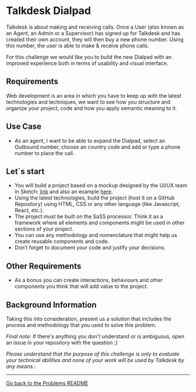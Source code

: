 # Talkdesk Dialpad

Talkdesk is about making and receiving calls. Once a User (also known as an Agent, an Admin or a Supervisor) has signed up for Talkdesk and has created their own account, they will then buy a new phone number. Using this number, the user is able to make & receive phone calls.

For this challenge we would like you to build the new Dialpad with an improved experience both in terms of usability and visual interface.

## Requirements
Web development is an area in which you have to keep up with the latest technologies and techniques, we want to see how you structure and organize your project, code and how you apply semantic meaning to it.

## Use Case
- As an agent, I want to be able to expand the Dialpad, select an Outbound number, choose an country code and add or type a phone number to place the call.

## Let´s start
- You will build a project based on a mockup designed by the UI/UX team in Sketch: [link](/problems/assets/dialpad/talkdeskdialpad.sketch) and also an example [here](/problems/assets/dialpad/example.pdf).
- Using the latest technologies, build the project (host it on a GitHub Repository) using HTML, CSS or any other language (like Javascript, React, etc.).
- The project must be built on the SaSS processor. Think it as a framework where all elements and components might be used in other sections of your project.
- You can use any methodology and nomenclature that might help us create reusable components and code.
- Don’t forget to document your code and justify your decisions.

## Other Requirements
- As a bonus you can create interactions, behaviours and other components you think that will add value to the project.

## Background Information

Taking this into consideration, present us a solution that includes the process and methodology that you used to solve this problem.

*Final note*: If there's anything you don't understand or is ambiguous, open an issue in your repository with the question ;)

*Please understand that the purpose of this challenge is only to evaluate your technical abilities and none of your work will be used by Talkdesk by any means.*:

---

[Go back to the Problems README](README.md)
